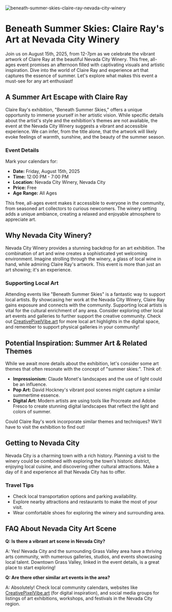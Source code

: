 ![beneath-summer-skies-claire-ray-nevada-city-winery](https://images.pexels.com/photos/12328064/pexels-photo-12328064.jpeg?auto=compress&cs=tinysrgb&fit=crop&h=627&w=1200)

# Beneath Summer Skies: Claire Ray's Art at Nevada City Winery

Join us on August 15th, 2025, from 12-7pm as we celebrate the vibrant artwork of Claire Ray at the beautiful Nevada City Winery. This free, all-ages event promises an afternoon filled with captivating visuals and artistic inspiration. Dive into the world of Claire Ray and experience art that captures the essence of summer. Let's explore what makes this event a must-see for any art enthusiast!

## A Summer Art Escape with Claire Ray

Claire Ray's exhibition, "Beneath Summer Skies," offers a unique opportunity to immerse yourself in her artistic vision. While specific details about the artist's style and the exhibition's themes are not available, the event at the Nevada City Winery suggests a vibrant and accessible experience. We can infer, from the title alone, that the artwork will likely evoke feelings of warmth, sunshine, and the beauty of the summer season.

### Event Details

Mark your calendars for:

*   **Date:** Friday, August 15th, 2025
*   **Time:** 12:00 PM - 7:00 PM
*   **Location:** Nevada City Winery, Nevada City
*   **Price:** Free
*   **Age Range:** All Ages

This free, all-ages event makes it accessible to everyone in the community, from seasoned art collectors to curious newcomers. The winery setting adds a unique ambiance, creating a relaxed and enjoyable atmosphere to appreciate art.

## Why Nevada City Winery?

Nevada City Winery provides a stunning backdrop for an art exhibition. The combination of art and wine creates a sophisticated yet welcoming environment. Imagine strolling through the winery, a glass of local wine in hand, while admiring Claire Ray's artwork. This event is more than just an art showing; it's an experience.

### Supporting Local Art

Attending events like "Beneath Summer Skies" is a fantastic way to support local artists. By showcasing her work at the Nevada City Winery, Claire Ray gains exposure and connects with the community. Supporting local artists is vital for the cultural enrichment of any area. Consider exploring other local art events and galleries to further support the creative community. Check out [CreativePixelVibe.art](https://creativepixelvibe.art) for more local art highlights in the digital space, and remember to support physical galleries in your community!

## Potential Inspiration: Summer Art & Related Themes

While we await more details about the exhibition, let's consider some art themes that often resonate with the concept of "summer skies:". Think of: 

*   **Impressionism:** Claude Monet's landscapes and the use of light could be an influence.
*   **Pop Art:** David Hockney's vibrant pool scenes might capture a similar summertime essence.
*   **Digital Art:** Modern artists are using tools like Procreate and Adobe Fresco to create stunning digital landscapes that reflect the light and colors of summer.

Could Claire Ray's work incorporate similar themes and techniques? We'll have to visit the exhibition to find out!

## Getting to Nevada City

Nevada City is a charming town with a rich history. Planning a visit to the winery could be combined with exploring the town's historic district, enjoying local cuisine, and discovering other cultural attractions. Make a day of it and experience all that Nevada City has to offer.

### Travel Tips

*   Check local transportation options and parking availability.
*   Explore nearby attractions and restaurants to make the most of your visit.
*   Wear comfortable shoes for exploring the winery and surrounding area.

## FAQ About Nevada City Art Scene

**Q: Is there a vibrant art scene in Nevada City?**

A: Yes! Nevada City and the surrounding Grass Valley area have a thriving arts community, with numerous galleries, studios, and events showcasing local talent. Downtown Grass Valley, linked in the event details, is a great place to start exploring!

**Q: Are there other similar art events in the area?**

A: Absolutely! Check local community calendars, websites like [CreativePixelVibe.art](https://creativepixelvibe.art) (for digital inspiration), and social media groups for listings of art exhibitions, workshops, and festivals in the Nevada City region.

